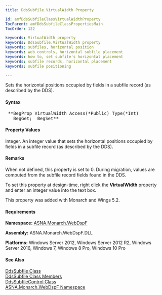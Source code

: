 ```yaml
---
title: DdsSubfile.VirtualWidth Property

Id: amfDdsSubfileClassVirtualWidthProperty
TocParent: amfDdsSubfileClassPropertiesMain
TocOrder: 122

keywords: VirtualWidth property
keywords: DdsSubfile.VirtualWidth property
keywords: subfiles, horizontal position
keywords: web controls, horizontal subfile placement
keywords: how to, set subfile's horizontal placement
keywords: subfile records, horizontal placement
keywords: subfile positioning

---
```


Sets the horizontal positions occupied by fields in a subfile record (as described by the DDS).

#### Syntax
<pre class="prettyprint"> **BegProp VirtualWidth Access(*Public) Type(*Int)
   BegGet;  BegSet** </pre>

#### Property Values
Integer. An integer value that sets the horizontal positions occupied by fields in a subfile record (as described by the DDS). 

#### Remarks
When not defined, this property is set to 0. During migration, values are computed from the subfile record fields found in the DDS.

To set this property at design-time, right click the **VirtualWidth** property and enter an integer value into the text box.

This property was added with Monarch and Wings 5.2.

#### Requirements
**Namespace:** [ASNA.Monarch.WebDspF](amfWebDspFNamespace.html)

**Assembly:** ASNA.Monarch.WebDspF.DLL

**Platforms:** Windows Server 2012, Windows Server 2012 R2, Windows Server 2016, Windows 7, Windows 8 Pro, Windows 10 Pro

#### See Also
[DdsSubfile Class](amfDdsSubfileClass.html) <br /> [ DdsSubfile Class Members](amfDdsSubfileClassMembers.html) <br /> [ DdsSubfileControl Class](amfddsSubfileControlClass.html) <br /> [ ASNA.Monarch.WebDspF Namespace](amfWebDspFNamespace.html) 
